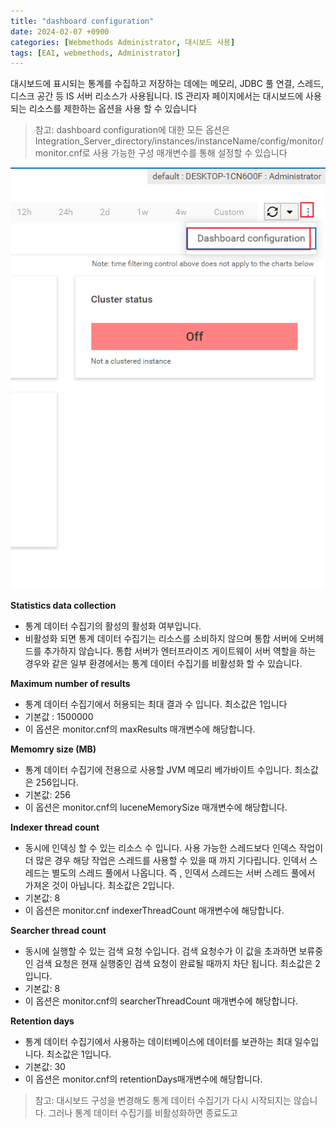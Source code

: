```yaml
---
title: "dashboard configuration"
date: 2024-02-07 +0900
categories: [Webmethods Administrator, 대시보드 사용]
tags: [EAI, webmethods, Administrator]
---
```


대시보드에 표시되는 통계를 수집하고 저장하는 데에는 메모리, JDBC 풀 연결, 스레드, 디스크 공간 등 IS 서버 리소스가 사용됩니다. IS 관리자 페이지에서는 대시보드에 사용되는 리소스를 제한하는 옵션을 사용 할 수 있습니다

> 참고: dashboard configuration에 대한 모든 옵션은 Integration_Server_directory/instances/instanceName/config/monitor/monitor.cnf로 사용 가능한 구성 매개변수를 통해 설정할 수 있습니다
> 

![Untitled](/assets/img/2024-02-07-대시보드_configuration/Untitled.png)

**Statistics data collection**

- 통계 데이터 수집기의 활성의 활성화 여부입니다.
- 비활성화 되면 통계 데이터 수집기는 리소스를 소비하지 않으며 통합 서버에 오버헤드를 추가하지 않습니다. 통합 서버가 엔터프라이즈 게이트웨이 서버 역할을 하는 경우와 같은 일부 환경에서는 통계 데이터 수집기를 비활성화 할 수 있습니다.

**Maximum number of results**

- 통계 데이터 수집기에서 허용되는 최대 결과 수 입니다. 최소값은 1입니다
- 기본값 : 1500000
- 이 옵션은  monitor.cnf의 maxResults 매개변수에 해당합니다.

**Memomry size (MB)**

- 통계 데이터 수집기에 전용으로 사용할 JVM 메모리 베가바이트 수입니다. 최소값은 256입니다.
- 기본값: 256
- 이 옵션은 monitor.cnf의 luceneMemorySize 매개변수에 해당합니다.

**Indexer thread count**

- 동시에 인덱싱 할 수 있는 리소스 수 입니다. 사용 가능한 스레드보다 인덱스 작업이 더 많은 경우 해당 작업은 스레드를 사용할 수 있을 때 까지 기다립니다. 인덱서 스레드는 별도의 스레드 풀에서 나옵니다. 즉 , 인덱서 스레드는 서버 스레드 풀에서 가져온 것이 아닙니다. 최소값은 2입니다.
- 기본값: 8
- 이 옵션은 monitor.cnf indexerThreadCount 매개변수에 해당합니다.

**Searcher thread count**

- 동시에 실행할 수 있는 검색 요청 수입니다. 검색 요청수가 이 값을 초과하면 보류중인 검색 요청은 현재 실행중인 검색 요청이 완료될 때까지 차단 됩니다. 최소값은 2입니다.
- 기본값: 8
- 이 옵션은 monitor.cnf의 searcherThreadCount 매개변수에 해당합니다.

**Retention days**

- 통계 데이터 수집기에서 사용하는 데이터베이스에 데이터를 보관하는 최대 일수입니다. 최소값은 1입니다.
- 기본값: 30
- 이 옵션은 monitor.cnf의 retentionDays매개변수에 해당합니다.

> 참고: 대시보드 구성을 변경해도 통계 데이터 수집기가 다시 시작되지는 않습니다. 그러나 통계 데이터 수집기를 비활성화하면 종료도고
>